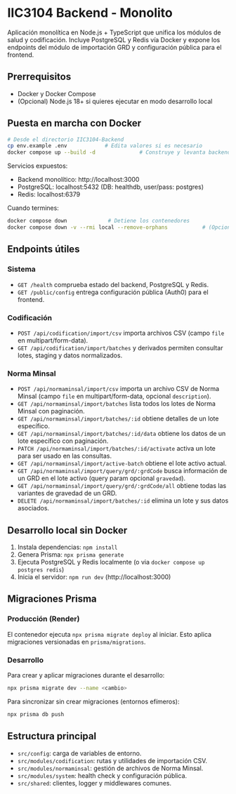 # IIC3104 Backend - Monolito

Aplicación monolítica en Node.js + TypeScript que unifica los módulos de salud y codificación. Incluye PostgreSQL y Redis vía Docker y expone los endpoints del módulo de importación GRD y configuración pública para el frontend.

## Prerrequisitos

- Docker y Docker Compose
- (Opcional) Node.js 18+ si quieres ejecutar en modo desarrollo local

## Puesta en marcha con Docker

```bash
# Desde el directorio IIC3104-Backend
cp env.example .env            # Edita valores si es necesario
docker compose up --build -d              # Construye y levanta backend + postgres + redis
```

Servicios expuestos:

- Backend monolítico: http://localhost:3000
- PostgreSQL: localhost:5432 (DB: healthdb, user/pass: postgres)
- Redis: localhost:6379

Cuando termines:

```bash
docker compose down             # Detiene los contenedores
docker compose down -v --rmi local --remove-orphans           # (Opcional) Limpia volúmenes e imágenes
```

## Endpoints útiles

### Sistema
- `GET /health` comprueba estado del backend, PostgreSQL y Redis.
- `GET /public/config` entrega configuración pública (Auth0) para el frontend.

### Codificación
- `POST /api/codification/import/csv` importa archivos CSV (campo `file` en multipart/form-data).
- `GET /api/codification/import/batches` y derivados permiten consultar lotes, staging y datos normalizados.

### Norma Minsal
- `POST /api/normaminsal/import/csv` importa un archivo CSV de Norma Minsal (campo `file` en multipart/form-data, opcional `description`).
- `GET /api/normaminsal/import/batches` lista todos los lotes de Norma Minsal con paginación.
- `GET /api/normaminsal/import/batches/:id` obtiene detalles de un lote específico.
- `GET /api/normaminsal/import/batches/:id/data` obtiene los datos de un lote específico con paginación.
- `PATCH /api/normaminsal/import/batches/:id/activate` activa un lote para ser usado en las consultas.
- `GET /api/normaminsal/import/active-batch` obtiene el lote activo actual.
- `GET /api/normaminsal/import/query/grd/:grdCode` busca información de un GRD en el lote activo (query param opcional `gravedad`).
- `GET /api/normaminsal/import/query/grd/:grdCode/all` obtiene todas las variantes de gravedad de un GRD.
- `DELETE /api/normaminsal/import/batches/:id` elimina un lote y sus datos asociados.

## Desarrollo local sin Docker

1. Instala dependencias: `npm install`
2. Genera Prisma: `npx prisma generate`
3. Ejecuta PostgreSQL y Redis localmente (o via `docker compose up postgres redis`)
4. Inicia el servidor: `npm run dev` (http://localhost:3000)

## Migraciones Prisma

### Producción (Render)

El contenedor ejecuta `npx prisma migrate deploy` al iniciar. Esto aplica migraciones versionadas en `prisma/migrations`.

### Desarrollo

Para crear y aplicar migraciones durante el desarrollo:

```bash
npx prisma migrate dev --name <cambio>
```

Para sincronizar sin crear migraciones (entornos efímeros):

```bash
npx prisma db push
```

## Estructura principal

- `src/config`: carga de variables de entorno.
- `src/modules/codification`: rutas y utilidades de importación CSV.
- `src/modules/normaminsal`: gestión de archivos de Norma Minsal.
- `src/modules/system`: health check y configuración pública.
- `src/shared`: clientes, logger y middlewares comunes.

